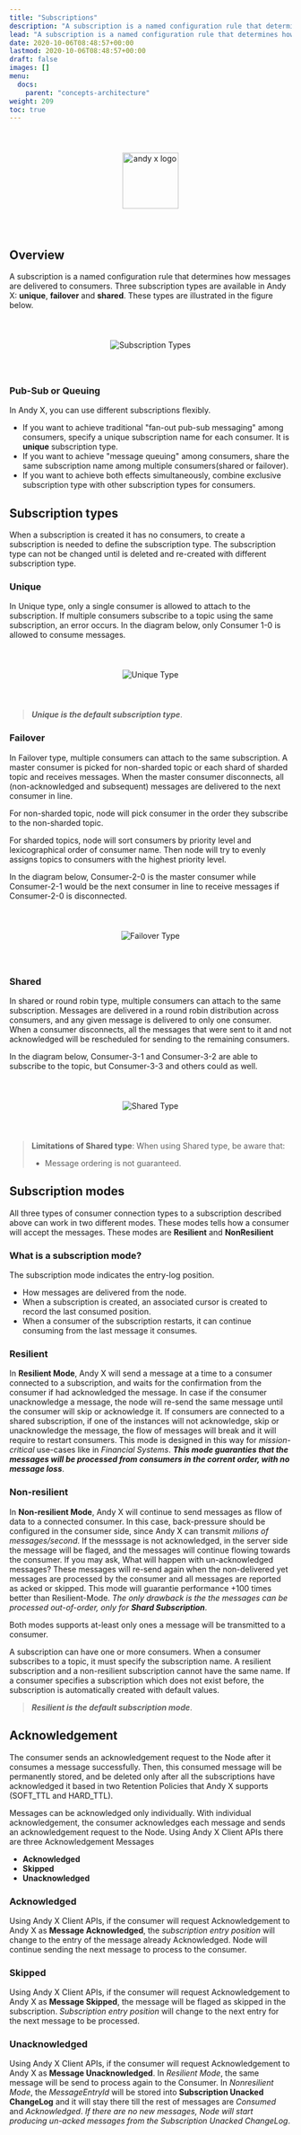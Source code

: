 ```yaml
---
title: "Subscriptions"
description: "A subscription is a named configuration rule that determines how messages are delivered to consumers."
lead: "A subscription is a named configuration rule that determines how messages are delivered to consumers."
date: 2020-10-06T08:48:57+00:00
lastmod: 2020-10-06T08:48:57+00:00
draft: false
images: []
menu:
  docs:
    parent: "concepts-architecture"
weight: 209
toc: true
---
```


<center><img src="~/../../../../../images/T1.png" style="height:100px; margin-top: 40px; margin-bottom: 40px" alt="andy x logo" align="middle"></center>

## Overview

A subscription is a named configuration rule that determines how messages are delivered to consumers. Three subscription types are available in Andy X: **unique**, **failover** and **shared**.
These types are illustrated in the figure below.
<center><img src="~/../../../../../images/andyx-subscriptions-types.png" style="margin-top: 40px; margin-bottom: 40px" alt="Subscription Types" align="middle"></center>

### Pub-Sub or Queuing

In Andy X, you can use different subscriptions flexibly.

* If you want to achieve traditional "fan-out pub-sub messaging" among consumers, specify a unique subscription name for each consumer. It is **unique** subscription type.
* If you want to achieve "message queuing" among consumers, share the same subscription name among multiple consumers(shared or failover).
* If you want to achieve both effects simultaneously, combine exclusive subscription type with other subscription types for consumers.

## Subscription types

When a subscription is created it has no consumers, to create a subscription is needed to define the subscription type. The subscription type can not be changed until is deleted and re-created with different subscription type.

### Unique

In Unique type, only a single consumer is allowed to attach to the subscription. If multiple consumers subscribe to a topic using the same subscription, an error occurs.
In the diagram below, only Consumer 1-0 is allowed to consume messages.
<center><img src="~/../../../../../images/andyx-subscriptions-unique.png" style="margin-top: 40px; margin-bottom: 40px" alt="Unique Type" align="middle"></center>

> ***Unique is the default subscription type***.

### Failover

In Failover type, multiple consumers can attach to the same subscription. A master consumer is picked for non-sharded topic or each shard of sharded topic and receives messages. When the master consumer disconnects, all (non-acknowledged and subsequent) messages are delivered to the next consumer in line.

For non-sharded topic, node will pick consumer in the order they subscribe to the non-sharded topic.

For sharded topics, node will sort consumers by priority level and lexicographical order of consumer name. Then node will try to evenly assigns topics to consumers with the highest priority level.

In the diagram below, Consumer-2-0 is the master consumer while Consumer-2-1 would be the next consumer in line to receive messages if Consumer-2-0 is disconnected.
<center><img src="~/../../../../../images/andyx-subscriptions-failover.png" style="margin-top: 40px; margin-bottom: 40px" alt="Failover Type" align="middle"></center>

### Shared

In shared or round robin type, multiple consumers can attach to the same subscription. Messages are delivered in a round robin distribution across consumers, and any given message is delivered to only one consumer. When a consumer disconnects, all the messages that were sent to it and not acknowledged will be rescheduled for sending to the remaining consumers.

In the diagram below, Consumer-3-1 and Consumer-3-2 are able to subscribe to the topic, but Consumer-3-3 and others could as well.

<center><img src="~/../../../../../images/andyx-subscriptions-shared.png" style="margin-top: 40px; margin-bottom: 40px" alt="Shared Type" align="middle"></center>

> **Limitations of Shared type**:
> When using Shared type, be aware that:
> 
> * Message ordering is not guaranteed.


## Subscription modes

All three types of consumer connection types to a subscription described above can work in two different modes. These modes tells how a consumer will accept the messages. These modes are **Resilient** and **NonResilient**

### What is a subscription mode?

The subscription mode indicates the entry-log position.
* How messages are delivered from the node.
* When a subscription is created, an associated cursor is created to record the last consumed position.
* When a consumer of the subscription restarts, it can continue consuming from the last message it consumes.

### Resilient

In **Resilient Mode**, Andy X will send a message at a time to a consumer connected to a subscription, and waits for the confirmation from the consumer if had acknowledged the message. In case if the consumer unacknowledge a message, the node will re-send the same message until the consumer will skip or acknowledge it. If consumers are connected to a shared subscription, if one of the instances will not acknowledge, skip or unacknowledge the message, the flow of messages will break and it will require to restart consumers. This mode is designed in this way for *mission-critical* use-cases like in *Financial Systems*. ***This mode guaranties that the messages will be processed from consumers in the corrent order, with no message loss***.

### Non-resilient

In **Non-resilient Mode**, Andy X will continue to send messages as fllow of data to a connected consumer. In this case, back-pressure should be configured in the consumer side, since Andy X can transmit *milions of messages/second*. If the messsage is not acknowledged, in the server side the message will be flaged, and the messages will continue flowing towards the consumer. If you may ask, What will happen with un-acknowledged messages?
These messages will re-send again when the non-delivered yet messages are processed by the consumer and all messages are reported as acked or skipped. This mode will guarantie performance +100 times better than Resilient-Mode. *The only drawback is the the messages can be processed out-of-order, only for **Shard Subscription***.

Both modes supports at-least only ones a message will be transmitted to a consumer.


A subscription can have one or more consumers. When a consumer subscribes to a topic, it must specify the subscription name. A resilient subscription and a non-resilient subscription cannot have the same name. If a consumer specifies a subscription which does not exist before, the subscription is automatically created with default values.
> ***Resilient is the default subscription mode***.

## Acknowledgement
The consumer sends an acknowledgement request to the Node after it consumes a message successfully.
Then, this consumed message will be permanently stored, and be deleted only after all the subscriptions have acknowledged it based in two  Retention Policies that Andy X supports (SOFT_TTL and HARD_TTL).

Messages can be acknowledged only individually. With individual acknowledgement, the consumer acknowledges each message and sends an acknowledgement request to the Node.
Using Andy X Client APIs there are three Acknowledgement Messages

* **Acknowledged**
* **Skipped**
* **Unacknowledged**

### Acknowledged

Using Andy X Client APIs, if the consumer will request Acknowledgement to Andy X as **Message Acknowledged**, the *subscription entry position* will change to the entry of the message already Acknowledged. Node will continue sending the next message to process to the consumer.

### Skipped

Using Andy X Client APIs, if the consumer will request Acknowledgement to Andy X as **Message Skipped**, the message will be flaged as skipped in the subscription. *Subscription entry position* will change to the next entry for the next message to be processed.

### Unacknowledged

Using Andy X Client APIs, if the consumer will request Acknowledgement to Andy X as **Message Unacknowledged**. In *Resilient Mode*, the same message will be send to process again to the Consumer. In *Nonresilient Mode*, the *MessageEntryId* will be stored into **Subscription Unacked ChangeLog** and it will stay there till the rest of messages are *Consumed* and *Acknowledged*. *If there are no new messages, Node will start producing un-acked messages from the Subscription Unacked ChangeLog*.
